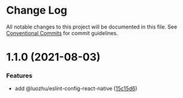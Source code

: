 # Change Log

All notable changes to this project will be documented in this file.
See [Conventional Commits](https://conventionalcommits.org) for commit guidelines.

# 1.1.0 (2021-08-03)


### Features

* add @luozhu/eslint-config-react-native ([15c15d6](https://github.com/youngjuning/luozhu-cli/commit/15c15d6181f1b41c420ef0bce4e151e57fd2b5b2))
